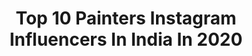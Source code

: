 ---
title: Top 10 Painters Instagram Influencers In India In 2020
description: >-
  Find top painters Instagram influencers in India in 2020. Most popular hashtags: #fashionblogger #model #reels #love.
platform: Instagram
hits: 361
text_top: Analyze the top-rated Instagram influencers on inBeat.
text_bottom: inBeat holds 361 Instagram influencers like this in India for you to collaborate.
profiles:
  - username: "riddhikumar_"
    fullname: >-
      Riddhi Kumar
    bio: >-
      I like food and films Amateur writer, painter and cook Professional over thinker Experimenting @riddhiculousart
    location: "India"
    followers: 96803
    engagement: 867
    commentsToLikes: 0.014282
    id: ck15tihmei8v00i19m3fcaait
    verified: false
    hashtags: "#portraitphotography, #imgmodelscout, #portfolio, #model"
  - username: "thatbindigirl"
    fullname: >-
      Mittali arora
    bio: >-
      ੴ MODEL | Influencer | Painter | Blogger ✨ I don’t care How I am viewed, I know me. I am good. ❤️ @artbrushcanvases Chandigarh
    location: "India"
    followers: 77678
    engagement: 270
    commentsToLikes: 0.029488
    id: ck8t7jmwoh20x0j78anyaf5pu
    verified: false
    hashtags: "#positivevibes, #chandigarhgirls, #bollywoodstyle, #curlyhair"
  - username: "lifeinabackpack01"
    fullname: >-
      कप्तान साहिबा👩🏻‍✈️🇮🇳
    bio: >-
      Love to be in "HakunaMatata" state. Traveler 🗺 Trekker 🏔 Fashionista 💃 Foodie 🍕Painter 👩🏻‍🎨 👀 Watch my #googleindia Ad...👇🏻
    location: "India"
    followers: 6894
    engagement: 663
    commentsToLikes: 0.022628
    id: ckaosdpk3r7cb0i78t31o3iri
    verified: false
    hashtags: "#pahadism, #itshimalayas, #ladakhtourism, #hillsin"
  - username: "anthonyhopkins"
    fullname: >-
      Anthony Hopkins
    bio: >-
      Artist, Painter, Composer, Actor of film, stage, and television @anthonyhopkinscollection
    location: "India"
    followers: 2339871
    engagement: 408
    commentsToLikes: 0.025953
    id: ck0vwgjnltlvz0i19d1dlevlr
    verified: true
    hashtags: "#nationalcatday"
  - username: "shivrajwaichal"
    fullname: >-
      Shivraj Waichal
    bio: >-
      Painter | Actor | Director Do follow @paintershonbob for artworks
    location: "India"
    followers: 21750
    engagement: 696
    commentsToLikes: 0.009676
    id: ck5pwh0s5mrbo0i114tdrqfi5
    verified: true
    hashtags: "#procreate, #procreateart, #selfportrait, #ipadpro"
  - username: "aartiinaagpal"
    fullname: >-
      AARTII NAAGPAL
    bio: >-
      Actress/writer /director/athlete/ shotokan black belt/painter living my legacy.tweet me @aartiinaagpal
    location: "India"
    followers: 520046
    engagement: 57
    commentsToLikes: 0.033191
    id: ck15sagg8c0lz0i191tnwlq6t
    verified: true
    hashtags: "#mood, #iam, #me, #legend"
  - username: "varunpainter"
    fullname: >-
      Varun
    bio: >-
      - Automotive Journalist - Mail - varun.painter@gmail.com for business queries
    location: "India"
    followers: 27502
    engagement: 812
    commentsToLikes: 0.014726
    id: ckap60vaudzfb0i78apchw9fy
    verified: false
    hashtags: "#follow, #kawasaki, #subscribe, #edit"
  - username: "arka_patra"
    fullname: >-
      Arka Patra
    bio: >-
      Visual artist/fashion photographer/painter/sculptor. Based in India.
    location: "India"
    followers: 9895
    engagement: 733
    commentsToLikes: 0.020111
    id: ck14gyfo17mwb0i199zf1p2tl
    verified: false
    hashtags: "#fashions, #model, #print, #white"
  - username: "musku____"
    fullname: >-
      
    bio: >-
      Painter/DM for paid collab wish me on 30th aug👸 Virgo pwc⛪ Art is not what you see,but what you make others see❤
    location: "India"
    followers: 7686
    engagement: 680
    commentsToLikes: 0.021479
    id: ck1369j2l5f1m0i19mcz81i8s
    verified: false
    hashtags: "#positivevibes, #insta, #peaceful, #fashionhub"
  - username: "yash__shrivastava"
    fullname: >-
      YASH SHRIVASTAVA © | India 🇮🇳
    bio: >-
      • MODEL • BLOGGER • ACTOR • PAINTER • MBA • | Fashion | Lifestyle | Food | Travel | 💢 Dada Saheb Phalke Student🎥 Dm/Mail 📩 for Collaboration
    location: "India"
    followers: 55292
    engagement: 252
    commentsToLikes: 0.059642
    id: ck8t73qbwfjnn0j78ys8zt1ms
    verified: false
    hashtags: "#bangloreblogger, #immunityboosters, #healthylifestyle, #indoreblogger"
---